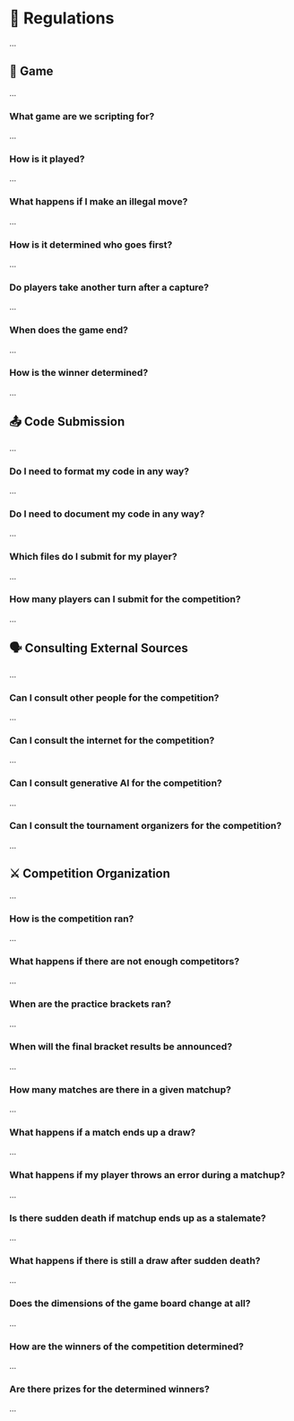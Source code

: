 # 🚫 Regulations

...

## :game_die: Game

...

### What game are we scripting for?

...

### How is it played?

...

### What happens if I make an illegal move?

...

### How is it determined who goes first?

...

### Do players take another turn after a capture?

...

### When does the game end?

...

### How is the winner determined?

...

## :outbox_tray: Code Submission

...

### Do I need to format my code in any way?

...

### Do I need to document my code in any way?

...

### Which files do I submit for my player?

...

### How many players can I submit for the competition?

...

## :speaking_head: Consulting External Sources

...

### Can I consult other people for the competition?

...

### Can I consult the internet for the competition?

...

### Can I consult generative AI for the competition?

...

### Can I consult the tournament organizers for the competition?

...

## :crossed_swords: Competition Organization

...

### How is the competition ran?

...

### What happens if there are not enough competitors?

...

### When are the practice brackets ran?

...

### When will the final bracket results be announced?

...

### How many matches are there in a given matchup?

...

### What happens if a match ends up a draw?

...

### What happens if my player throws an error during a matchup?

...

### Is there sudden death if matchup ends up as a stalemate?

...

### What happens if there is still a draw after sudden death?

...

### Does the dimensions of the game board change at all?

...

### How are the winners of the competition determined?

...

### Are there prizes for the determined winners?

...
